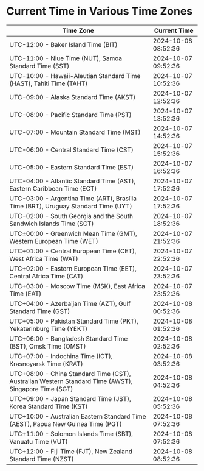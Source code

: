 # Current Time in Various Time Zones

| Time Zone | Current Time |
|-----------|--------------|
| UTC-12:00 - Baker Island Time (BIT) | 2024-10-08 08:52:36 |
| UTC-11:00 - Niue Time (NUT), Samoa Standard Time (SST) | 2024-10-07 09:52:36 |
| UTC-10:00 - Hawaii-Aleutian Standard Time (HAST), Tahiti Time (TAHT) | 2024-10-07 10:52:36 |
| UTC-09:00 - Alaska Standard Time (AKST) | 2024-10-07 12:52:36 |
| UTC-08:00 - Pacific Standard Time (PST) | 2024-10-07 13:52:36 |
| UTC-07:00 - Mountain Standard Time (MST) | 2024-10-07 14:52:36 |
| UTC-06:00 - Central Standard Time (CST) | 2024-10-07 15:52:36 |
| UTC-05:00 - Eastern Standard Time (EST) | 2024-10-07 16:52:36 |
| UTC-04:00 - Atlantic Standard Time (AST), Eastern Caribbean Time (ECT) | 2024-10-07 17:52:36 |
| UTC-03:00 - Argentina Time (ART), Brasília Time (BRT), Uruguay Standard Time (UYT) | 2024-10-07 17:52:36 |
| UTC-02:00 - South Georgia and the South Sandwich Islands Time (SGT) | 2024-10-07 18:52:36 |
| UTC±00:00 - Greenwich Mean Time (GMT), Western European Time (WET) | 2024-10-07 21:52:36 |
| UTC+01:00 - Central European Time (CET), West Africa Time (WAT) | 2024-10-07 22:52:36 |
| UTC+02:00 - Eastern European Time (EET), Central Africa Time (CAT) | 2024-10-07 23:52:36 |
| UTC+03:00 - Moscow Time (MSK), East Africa Time (EAT) | 2024-10-07 23:52:36 |
| UTC+04:00 - Azerbaijan Time (AZT), Gulf Standard Time (GST) | 2024-10-08 00:52:36 |
| UTC+05:00 - Pakistan Standard Time (PKT), Yekaterinburg Time (YEKT) | 2024-10-08 01:52:36 |
| UTC+06:00 - Bangladesh Standard Time (BST), Omsk Time (OMST) | 2024-10-08 02:52:36 |
| UTC+07:00 - Indochina Time (ICT), Krasnoyarsk Time (KRAT) | 2024-10-08 03:52:36 |
| UTC+08:00 - China Standard Time (CST), Australian Western Standard Time (AWST), Singapore Time (SGT) | 2024-10-08 04:52:36 |
| UTC+09:00 - Japan Standard Time (JST), Korea Standard Time (KST) | 2024-10-08 05:52:36 |
| UTC+10:00 - Australian Eastern Standard Time (AEST), Papua New Guinea Time (PGT) | 2024-10-08 07:52:36 |
| UTC+11:00 - Solomon Islands Time (SBT), Vanuatu Time (VUT) | 2024-10-08 07:52:36 |
| UTC+12:00 - Fiji Time (FJT), New Zealand Standard Time (NZST) | 2024-10-08 08:52:36 |
